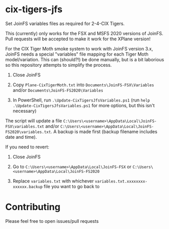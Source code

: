 # cix-tigers-jfs
Set JoinFS variables files as required for 2-4-CIX Tigers.

This (currently) only works for the FSX and MSFS 2020 versions of JoinFS. Pull requests will be accepted to make it work for the XPlane version!

For the CIX Tiger Moth smoke system to work with JoinFS version 3.x, JoinFS needs a special "variables" file mapping for each Tiger Moth model/variation. This can (should?!) be done manually, but is a bit laborious so this repository attempts to simplify the process.

1. Close JoinFS

2. Copy `Plane-CixTigerMoth.txt` into `Documents\JoinFS-FSX\Variables` and/or `Documents\JoinFS-FS2020\Variables`

3. In PowerShell, run `.\Update-CixTigersJfsVariables.ps1` (run `help .\Update-CixTigersJfsVariables.ps1` for more options, but this isn't necessary)

The script will update a file `C:\Users\<username>\AppData\Local\JoinFS-FSX\variables.txt` and/or `C:\Users\<username>\AppData\Local\JoinFS-FS2020\variables.txt`. A backup is made first (backup filename includes date and time).

If you need to revert:

1. Close JoinFS

2. Go to `C:\Users\<username>\AppData\Local\JoinFS-FSX` or `C:\Users\<username>\AppData\Local\JoinFS-FS2020`

3. Replace `variables.txt` with whichever `variables.txt.xxxxxxxx-xxxxxx.backup` file you want to go back to

# Contributing
Please feel free to open issues/pull requests